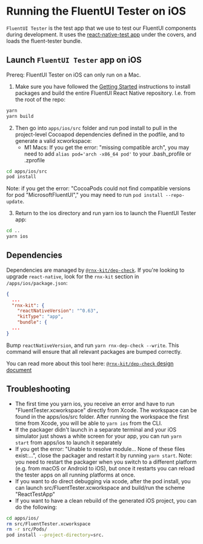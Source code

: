 # Running the FluentUI Tester on iOS

`FluentUI Tester` is the test app that we use to test our FluentUI components during development. It uses the [react-native-test app](https://github.com/microsoft/react-native-test-app) under the covers, and loads the fluent-tester bundle.

## Launch `FluentUI Tester` app on iOS

Prereq: FluentUI Tester on iOS can only run on a Mac.

1. Make sure you have followed the [Getting Started](../../README.md) instructions to install packages and build the entire FluentUI React Native repository. I.e. from the root of the repo:

```sh
yarn
yarn build
```

2. Then go into `apps/ios/src` folder and run pod install to pull in the project-level Cocoapod dependencies defined in the podfile, and to generate a valid xcworkspace:
   - M1 Macs: If you get the error: "missing compatible arch", you may need to add `alias pod='arch -x86_64 pod'` to your .bash_profile or .zprofile

```sh
cd apps/ios/src
pod install
```

Note: if you get the error: "CocoaPods could not find compatible versions for pod "MicrosoftFluentUI"," you may need to run `pod install --repo-update`.

3. Return to the ios directory and run yarn ios to launch the FluentUI Tester app:

```sh
cd ..
yarn ios
```

## Dependencies

Dependencies are managed by
[`@rnx-kit/dep-check`](https://github.com/microsoft/rnx-kit/tree/main/packages/dep-check).
If you're looking to upgrade `react-native`, look for the `rnx-kit` section in
`/apps/ios/package.json`:

```json
{
  ...
  "rnx-kit": {
    "reactNativeVersion": "^0.63",
    "kitType": "app",
    "bundle": {
  ...
}
```

Bump `reactNativeVersion`, and run `yarn rnx-dep-check --write`. This command
will ensure that all relevant packages are bumped correctly.

You can read more about this tool here:
[`@rnx-kit/dep-check` design document](https://github.com/microsoft/rnx-kit/blob/main/packages/dep-check/DESIGN.md)

## Troubleshooting

- The first time you yarn ios, you receive an error and have to run "FluentTester.xcworkspace" directly from Xcode. The workspace can be found in the apps/ios/src folder. After running the workspace the first time from Xcode, you will be able to `yarn ios` from the CLI.
- If the packager didn't launch in a separate terminal and your iOS simulator just shows a white screen for your app, you can run `yarn start` from apps/ios to launch it separately
- If you get the error: "Unable to resolve module... None of these files exist:...", close the packager and restart it by running `yarn start`. Note: you need to restart the packager when you switch to a different platform (e.g. from macOS or Android to iOS), but once it restarts you can reload the tester apps on all running platforms at once.
- If you want to do direct debugging via xcode, after the pod install, you can launch src/FluentTester.xcworkspace and build/run the scheme "ReactTestApp"
- If you want to have a clean rebuild of the generated iOS project, you can do the following:

```sh
cd apps/ios/
rm src/FluentTester.xcworkspace
rm -r src/Pods/
pod install --project-directory=src.
```
